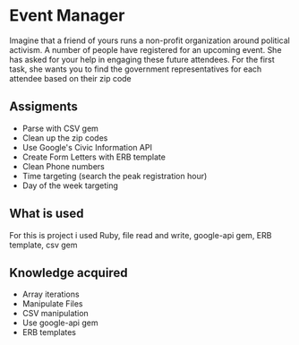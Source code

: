 # Event Manager

Imagine that a friend of yours runs a non-profit organization around political activism. A number of people have registered for an upcoming event. She has asked for your help in engaging these future attendees. For the first task, she wants you to find the government representatives for each attendee based on their zip code

## Assigments

* Parse with CSV gem
* Clean up the zip codes
* Use Google's Civic Information API
* Create Form Letters with ERB template
* Clean Phone numbers
* Time targeting (search the peak registration hour)
* Day of the week targeting

## What is used

For this is project i used Ruby, file read and write, google-api gem, ERB template, csv gem

## Knowledge acquired

* Array iterations
* Manipulate Files
* CSV manipulation
* Use google-api gem
* ERB templates
